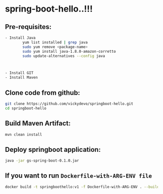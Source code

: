 # spring-boot-hello..!!!

## Pre-requisites:

```bash
- Install Java
        yum list installed | grep java
        sudo yum remove <package-name>
        sudo yum install java-1.8.0-amazon-corretto
        sudo update-alternatives --config java



- Install GIT
- Install Maven
```

## Clone code from github:

```bash
git clone https://github.com/vickydevo/springboot-hello.git
cd springboot-hello

```

## Build Maven Artifact:

```bash
mvn clean install
```

## Deploy springboot application:

```bash
java -jar gs-spring-boot-0.1.0.jar
```

## If you want to run ```Dockerfile-with-ARG-ENV file```

```bash
docker build -t springboothello:v1 -f Dockerfile-with-ARG-ENV . --build-arg version=0.1.0
```
